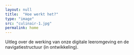 ```yaml
---
layout: null
title:  "Hoe werkt het?"
type: "image"
src: "culinair-1.jpg"
permalink: home
---
```


Uitleg over de werking van onze digitale leeromgeving en de navigatiestructuur  (in ontwikkeling).
